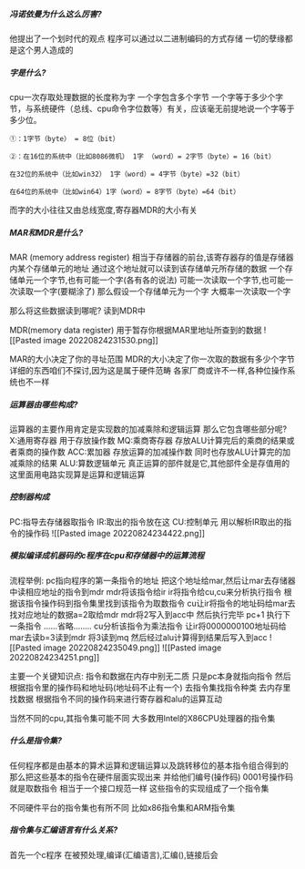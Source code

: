##### 冯诺依曼为什么这么厉害?
他提出了一个划时代的观点
程序可以通过以二进制编码的方式存储
一切的孽缘都是这个男人造成的

##### 字是什么?
cpu一次存取处理数据的长度称为字
一个字包含多个字节
一个字等于多少个字节，与系统硬件（总线、cpu命令字位数等）有关，应该毫无前提地说一个字等于多少位。

	①：1字节（byte） = 8位（bit）
	
	②：在16位的系统中（比如8086微机） 1字 （word）= 2字节（byte）= 16（bit）
	
	在32位的系统中（比如win32） 1字（word）= 4字节（byte）=32（bit）
	
	在64位的系统中（比如win64）1字（word）= 8字节（byte）=64（bit）

而字的大小往往又由总线宽度,寄存器MDR的大小有关


##### MAR和MDR是什么?
MAR (memory address register)
相当于存储器的前台,该寄存器存的值是存储器内某个存储单元的地址
通过这个地址就可以读到该存储单元所存储的数据
一个存储单元一个字节,也有可能一个字(各有各的说法)
可能一次读取一个字节,也可能一次读取一个字(要糊涂了)
那么假设一个存储单元为一个字
大概率一次读取一个字

那么将这些数据读到哪呢?
读到MDR中

MDR(memory data register)
用于暂存你根据MAR里地址所查到的数据
![[Pasted image 20220824231530.png]]

MAR的大小决定了你的寻址范围
MDR的大小决定了你一次取的数据有多少个字节
详细的东西咱们不探讨,因为这是属于硬件范畴
各家厂商或许不一样,各种位操作系统也不一样

##### 运算器由哪些构成?
运算器的主要作用肯定是实现数的加减乘除和逻辑运算
那么它包含哪些部分呢?
X:通用寄存器
用于存放操作数
MQ:乘商寄存器
存放ALU计算完后的乘商的结果或者乘商的操作数
ACC:累加器
存放运算的加减操作数
同时也存放ALU计算完的加减乘除的结果
ALU:算数逻辑单元
真正运算的部件就是它,其他部件全是存值用的
这里面用电路实现算是运算和逻辑运算


##### 控制器构成
PC:指导去存储器取指令
IR:取出的指令放在这
CU:控制单元
用以解析IR取出的指令的操作码
![[Pasted image 20220824234422.png]]



##### 模拟编译成机器码的c程序在cpu和存储器中的运算流程

流程举例:
pc指向程序的第一条指令的地址
把这个地址给mar,然后让mar去存储器中读相应地址的指令到mdr
mdr将该指令给ir
ir将指令给cu,cu来分析执行指令
根据该指令操作码到指令集里找到该指令为取数指令
cu让ir将指令的地址码给mar去找对应地址的数据a=2取给mdr
mdr将2写入到acc中
然后执行完毕
pc+1
执行下一条指令
......省略........
cu分析该指令为乘法指令
让ir将0000000100地址码给mar去读b=3读到mdr
将3读到mq
然后经过alu计算得到结果后写入到acc
![[Pasted image 20220824235049.png]]
![[Pasted image 20220824234251.png]]



主要一个关键知识点:
指令和数据在内存中别无二质
只是pc本身就指向指令
然后根据指令里的操作码和地址码(地址码不止有一个)
去指令集找指令种类
去内存里找数据
根据指令不同的操作码来进行寄存器和alu的运算互动

当然不同的cpu,其指令集可能不同
大多数用lntel的X86CPU处理器的指令集


##### 什么是指令集?
任何程序都是由基本的算术运算和逻辑运算以及跳转移位的基本指令组合得到的
那么把这些基本的指令在硬件层面实现出来
并给他们编号(操作码)
0001号操作码就是取数指令
相当于一个接口规范一样
这些指令的实现组成了一个指令集

不同硬件平台的指令集也有所不同
比如x86指令集和ARM指令集

##### 指令集与汇编语言有什么关系?
首先一个c程序
在被预处理,编译(汇编语言),汇编(),链接后会

